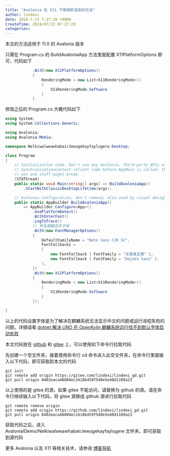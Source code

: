 ```yaml
---
title: "Avalonia 在 X11 下使用软渲染的方法"
author: lindexi
date: 2024-7-23 7:27:20 +0800
CreateTime: 2024/07/23 07:27:20
categories: 
---
```


本文的方法适用于 11.0 的 Avalonia 版本

<!--more-->


<!-- CreateTime:2024/07/23 07:27:20 -->

<!-- 发布 -->
<!-- 博客 -->

只需在 Program.cs 的 BuildAvaloniaApp 方法里面配置 X11PlatformOptions 即可，代码如下

```csharp
            .With(new X11PlatformOptions()
            {
                RenderingMode = new List<X11RenderingMode>()
                {
                    X11RenderingMode.Software
                }
            }
```

修改之后的 Program.cs 大概代码如下

```csharp
using System;
using System.Collections.Generic;

using Avalonia;
using Avalonia.Media;

namespace NelkiwalweawhabairJewugekayfaylugere.Desktop;

class Program
{
    // Initialization code. Don't use any Avalonia, third-party APIs or any
    // SynchronizationContext-reliant code before AppMain is called: things aren't initialized
    // yet and stuff might break.
    [STAThread]
    public static void Main(string[] args) => BuildAvaloniaApp()
        .StartWithClassicDesktopLifetime(args);

    // Avalonia configuration, don't remove; also used by visual designer.
    public static AppBuilder BuildAvaloniaApp()
        => AppBuilder.Configure<App>()
            .UsePlatformDetect()
            .WithInterFont()
            .LogToTrace()
            // 修复麒麟丢失字体
            .With(new FontManagerOptions()
            {
                DefaultFamilyName = "Noto Sans CJK SC",
                FontFallbacks =
                [
                    new FontFallback { FontFamily = "文泉驿正黑" },
                    new FontFallback { FontFamily = "DejaVu Sans" },
                ],
            })
            .With(new X11PlatformOptions()
            {
                RenderingMode = new List<X11RenderingMode>()
                {
                    X11RenderingMode.Software
                }
            });

}
```

以上的代码设置字体是为了解决在麒麟系统无法显示中文的问题或运行进程失败的问题。详细请看 [dotnet 解决 UNO 在 OpenKylin 麒麟系统运行找不到默认字体启动失败](https://blog.lindexi.com/post/dotnet-%E8%A7%A3%E5%86%B3-UNO-%E5%9C%A8-OpenKylin-%E9%BA%92%E9%BA%9F%E7%B3%BB%E7%BB%9F%E8%BF%90%E8%A1%8C%E6%89%BE%E4%B8%8D%E5%88%B0%E9%BB%98%E8%AE%A4%E5%AD%97%E4%BD%93%E5%90%AF%E5%8A%A8%E5%A4%B1%E8%B4%A5.html )
<!-- [dotnet 解决 UNO 在 OpenKylin 麒麟系统运行找不到默认字体启动失败 - lindexi - 博客园](https://www.cnblogs.com/lindexi/p/18268131 ) -->

本文代码放在 [github](https://github.com/lindexi/lindexi_gd/tree/8402eaca48804ec2418b459f540e5e48d1109a23/AvaloniaIDemo/NelkiwalweawhabairJewugekayfaylugere) 和 [gitee](https://gitee.com/lindexi/lindexi_gd/tree/8402eaca48804ec2418b459f540e5e48d1109a23/AvaloniaIDemo/NelkiwalweawhabairJewugekayfaylugere) 上，可以使用如下命令行拉取代码

先创建一个空文件夹，接着使用命令行 cd 命令进入此空文件夹，在命令行里面输入以下代码，即可获取到本文的代码

```
git init
git remote add origin https://gitee.com/lindexi/lindexi_gd.git
git pull origin 8402eaca48804ec2418b459f540e5e48d1109a23
```

以上使用的是 gitee 的源，如果 gitee 不能访问，请替换为 github 的源。请在命令行继续输入以下代码，将 gitee 源换成 github 源进行拉取代码

```
git remote remove origin
git remote add origin https://github.com/lindexi/lindexi_gd.git
git pull origin 8402eaca48804ec2418b459f540e5e48d1109a23
```

获取代码之后，进入 AvaloniaIDemo/NelkiwalweawhabairJewugekayfaylugere 文件夹，即可获取到源代码

更多 Avalonia 以及 X11 等相关技术，请参阅 [博客导航](https://blog.lindexi.com/post/%E5%8D%9A%E5%AE%A2%E5%AF%BC%E8%88%AA.html )
